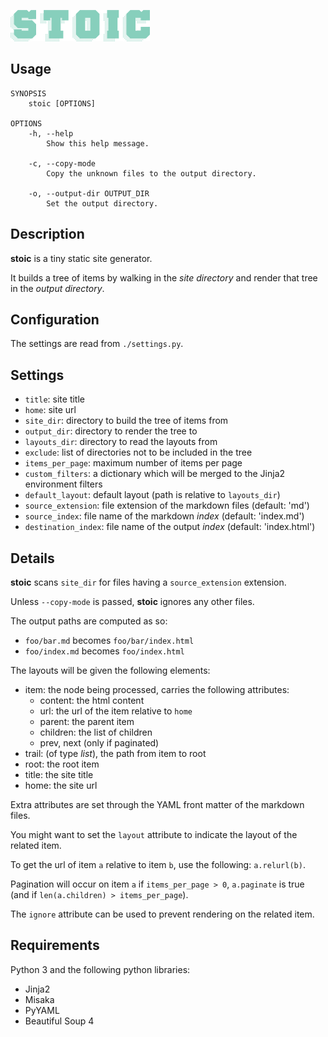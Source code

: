 ![logo](https://github.com/baskerville/stoic/raw/master/logo/stoic-logo.png)

## Usage

    SYNOPSIS
        stoic [OPTIONS]

    OPTIONS
        -h, --help
            Show this help message.

        -c, --copy-mode
            Copy the unknown files to the output directory.
        
        -o, --output-dir OUTPUT_DIR
            Set the output directory.

## Description

**stoic** is a tiny static site generator.

It builds a tree of items by walking in the *site directory* and render that tree in the *output directory*.

## Configuration

The settings are read from `./settings.py`.

## Settings

- `title`: site title
- `home`: site url
- `site_dir`: directory to build the tree of items from
- `output_dir`: directory to render the tree to
- `layouts_dir`: directory to read the layouts from
- `exclude`: list of directories not to be included in the tree
- `items_per_page`: maximum number of items per page
- `custom_filters`: a dictionary which will be merged to the Jinja2 environment filters
- `default_layout`: default layout (path is relative to `layouts_dir`)
- `source_extension`: file extension of the markdown files (default: 'md')
- `source_index`: file name of the markdown *index* (default: 'index.md')
- `destination_index`: file name of the output *index* (default: 'index.html')

## Details

**stoic** scans `site_dir` for files having a `source_extension` extension.

Unless `--copy-mode` is passed, **stoic** ignores any other files.

The output paths are computed as so:

- `foo/bar.md` becomes `foo/bar/index.html`
- `foo/index.md` becomes `foo/index.html`

The layouts will be given the following elements:

- item: the node being processed, carries the following attributes:
    - content: the html content
    - url: the url of the item relative to `home`
    - parent: the parent item
    - children: the list of children
    - prev, next (only if paginated)
- trail: (of type *list*), the path from item to root
- root: the root item
- title: the site title
- home: the site url

Extra attributes are set through the YAML front matter of the markdown files.

You might want to set the `layout` attribute to indicate the layout of the related item.

To get the url of item `a` relative to item `b`, use the following: `a.relurl(b)`.

Pagination will occur on item `a` if `items_per_page > 0`, `a.paginate` is true (and if `len(a.children) > items_per_page`).

The `ignore` attribute can be used to prevent rendering on the related item.

## Requirements

Python 3 and the following python libraries:

- Jinja2
- Misaka
- PyYAML
- Beautiful Soup 4 
